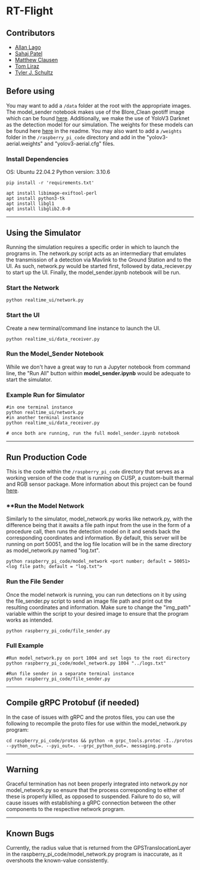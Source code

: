 # RT-Flight

## Contributors

- [Allan Lago](https://github.com/alago1)
- [Sahaj Patel](https://github.com/sah4jpatel)
- [Matthew Clausen](https://github.com/matt-clausen)
- [Tom Liraz](https://github.com/tomliraz)
- [Tyler J. Schultz](https://github.com/tj-schultz)

## Before using

You may want to add a `/data` folder at the root with the appropriate images. The model_sender notebook makes use of the Blore_Clean geotiff image which can be found [here](https://drive.google.com/file/d/14mJcI-_crVwy95-pAr1K8nYJDyK99zh5/view?usp=share_link). Additionally, we make the use of YoloV3 Darknet as the detection model for our simulation. The weights for these models can be found here [here](https://github.com/jekhor/darknet) in the readme. You may also want to add a `/weights` folder in the `/raspberry_pi_code` directory and add in the "yolov3-aerial.weights" and "yolov3-aerial.cfg" files.

### **Install Dependencies**

OS: Ubuntu 22.04.2
Python version: 3.10.6

```
pip install -r 'requirements.txt'

apt install libimage-exiftool-perl
apt install python3-tk
apt install libgl1
apt install libglib2.0-0
```

***


## Using the Simulator

Running the simulation requires a specific order in which to launch the programs in. The network.py script acts as an intermediary that emulates the transmission of a detection via Mavlink to the Ground Station and to the UI. As such, network.py would be started first, followed by data_reciever.py to start up the UI. Finally, the model_sender.ipynb notebook will be run. 


### **Start the Network**

```
python realtime_ui/network.py
```

### **Start the UI**

Create a new terminal/command line instance to launch the UI. 

```
python realtime_ui/data_receiver.py
```

### **Run the Model_Sender Notebook**

While we don't have a great way to run a Jupyter notebook from command line, the "Run All" button within **model_sender.ipynb** would be adequate to start the simulator.


### **Example Run for Simulator**

```
#in one terminal instance
python realtime_ui/network.py
#in another terminal instance
python realtime_ui/data_receiver.py

# once both are running, run the full model_sender.ipynb notebook
```

***

## Run Production Code

This is the code within the `/raspberry_pi_code` directory that serves as a working version of the code that is running on CUSP, a custom-built thermal and RGB sensor package. More information about this project can be found [here](https://github.com/JesseChin/CUSP).

### **Run the Model Network

Similarly to the simulator, model_network.py works like network.py, with the difference being that it awaits a file path input from the use in the form of a procedure call, then runs the detection model on it and sends back the corresponding coordinates and information. By default, this server will be running on port 50051, and the log file location will be in the same directory as model_network.py named "log.txt".

```
python raspberry_pi_code/model_network <port number; default = 50051> <log file path; default = "log.txt">
```

### **Run the File Sender**

Once the model network is running, you can run detections on it by using the file_sender.py script to send an image file path and print out the resulting coordinates and information. Make sure to change the "img_path" variable within the script to your desired image to ensure that the program works as intended. 

```
python raspberry_pi_code/file_sender.py
```

### **Full Example**

```
#Run model_network.py on port 1004 and set logs to the root directory
python raspberry_pi_code/model_network.py 1004 "../logs.txt"

#Run file sender in a separate terminal instance
python raspberry_pi_code/file_sender.py
```

***

## Compile gRPC Protobuf (if needed)

In the case of issues with gRPC and the protos files, you can use the following to recompile the proto files for use within the model_network.py program:

`cd raspberry_pi_code/protos && python -m grpc_tools.protoc -I../protos --python_out=. --pyi_out=. --grpc_python_out=. messaging.proto`

***

## Warning

Graceful termination has not been properly integrated into network.py nor model_network.py so ensure that the process corresponding to either of these is properly killed, as opposed to suspended. Failure to do so, will cause issues with establishing a gRPC connection between the other components to the respective network program.


***

## Known Bugs

Currently, the radius value that is returned from the GPSTranslocationLayer in the raspberry_pi_code/model_network.py program is inaccurate, as it overshoots the known-value consistently.